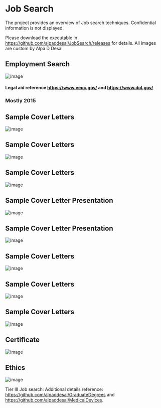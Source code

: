 # Job Search

The project provides an overview of Job search techniques. Confidential information is not displayed. 

Please download the executable in https://github.com/alpaddesai/JobSearch/releases for details. All images are custom by Alpa D Desai

## Employment Search
![image](StartEmploymentImage.jpg)

#### Legal aid reference https://www.eeoc.gov/ and https://www.dol.gov/

### Mostly 2015
## Sample Cover Letters 
![image](CoverLettersI.jpg)

## Sample Cover Letters
![image](CoverLettersII.jpg)

## Sample Cover Letters
![image](CoverLettersIII.jpg)

## Sample Cover Letter Presentation
![image](CoverLettersPresentationI.jpg)

## Sample Cover Letter Presentation 
![image](CoverLettersPresentationII.jpg)

## Sample Cover Letters
![image](CoverLettersIV.jpg)

## Sample Cover Letters
![image](CoverLettersV.jpg)

## Sample Cover Letters
![image](CoverLettersVI.jpg)

## Certificate
![image](USCopyrightCertificate.png)

## Ethics
![image](Ethics.jpg)

Tier III Job search: Additional details reference:  https://github.com/alpaddesai/GraduateDegrees and https://github.com/alpaddesai/MedicalDevices.
